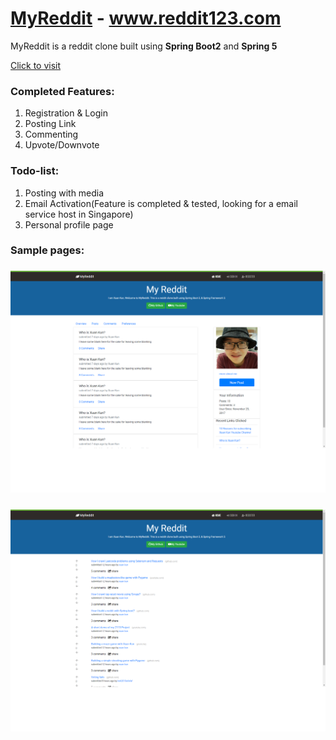 # [MyReddit](http://myreddit-env.y2nifjhptb.us-east-2.elasticbeanstalk.com/) - www.reddit123.com 

MyReddit is a reddit clone built using **Spring Boot2** and **Spring 5**

[Click to visit](http://myreddit-env.y2nifjhptb.us-east-2.elasticbeanstalk.com/)

### Completed Features:

1. Registration & Login
2. Posting Link
3. Commenting
4. Upvote/Downvote 

### Todo-list:

1. Posting with media
2. Email Activation(Feature is completed & tested, looking for a email service host in Singapore)
3. Personal profile page



### Sample pages:

###  ![Profile page](/screenshot/demo_1.png)

###  ![Home Page](/screenshot/demo_2.png)
